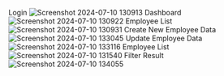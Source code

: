 Login
![Screenshot 2024-07-10 130913](https://github.com/boobalan3484/admin_module-crud/assets/139740118/8afa735e-cd1e-4c0b-a07f-871ce75d1a0b)
Dashboard
![Screenshot 2024-07-10 130922](https://github.com/boobalan3484/admin_module-crud/assets/139740118/b975640f-acbc-4f59-9221-da54a8c0cafc)
Employee List
![Screenshot 2024-07-10 130931](https://github.com/boobalan3484/admin_module-crud/assets/139740118/0601c1c6-78c3-4419-bf97-4653136b10e2)
Create New Employee Data
![Screenshot 2024-07-10 133045](https://github.com/boobalan3484/admin_module-crud/assets/139740118/af40b37b-8bdf-489a-8678-f3124e7a164e)
Update Employee Data
![Screenshot 2024-07-10 133116](https://github.com/boobalan3484/admin_module-crud/assets/139740118/2aa448c5-4153-4b04-b9e9-151a067548bc)
Employee List
![Screenshot 2024-07-10 131540](https://github.com/boobalan3484/admin_module-crud/assets/139740118/d7fa3b66-d024-4cd9-90db-208e10f78219)
Filter Result
![Screenshot 2024-07-10 134055](https://github.com/boobalan3484/admin_module-crud/assets/139740118/d613fe24-8555-4f56-8dd7-2b8ef4df14a9)

